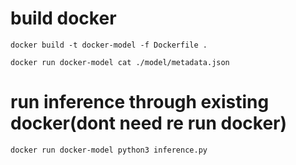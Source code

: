 # build docker

    docker build -t docker-model -f Dockerfile .  

    docker run docker-model cat ./model/metadata.json   

# run inference through existing docker(dont need re run docker)

    docker run docker-model python3 inference.py